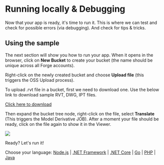 # Running locally & Debugging

Now that your app is ready, it's time to run it. This is where we can test and check for possible errors (via debugging). And check for tips & tricks.

## Using the sample

The next section will show you how to run your app. When it opens in the browser, click on **New Bucket** to create your bucket (the name should be unique across all Forge accounts).

Right-click on the newly created bucket and choose **Upload file** (this triggers the OSS Upload process).

To upload .rvt file in a bucket, first we need to download one. Use the below link to download sample RVT, DWG, IPT files. 

[Click here to download](https://myshare.autodesk.com/personal/varun_devrao_patil_autodesk_com/_layouts/15/onedrive.aspx?id=%2Fpersonal%2Fvarun%5Fdevrao%5Fpatil%5Fautodesk%5Fcom%2FDocuments%2Fmodels%2Ezip&parent=%2Fpersonal%2Fvarun%5Fdevrao%5Fpatil%5Fautodesk%5Fcom%2FDocuments&cid=9f5caaa3-45f0-4f77-a98a-8c54fcecd4d8)

 Then expand the bucket tree node, right-click on the file, select **Translate** (This triggers the Model Derivative JOB). After a moment your file should be ready, click on the file again to show it in the Viewer.

![](_media/tutorials/run_sample_viewmodels.gif)

Ready? Let's run it!

Choose your language: [Node.js](environment/rundebug/nodejs) | [.NET Framework](environment/rundebug/net) | [.NET Core](environment/rundebug/netcore) | [Go](environment/rundebug/go) | [PHP](environment/rundebug/php) | [Java](environment/rundebug/java)